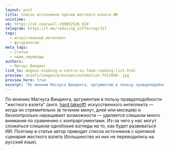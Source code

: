 ```yaml
---
layout: post
title: Список источников против жесткого взлета ИИ
unixtime: 
vk: https://vk.com/wall-199052526_610
telegram: https://t.me/reducing_suffering/317
tags:
  - искусственный_интеллект
  - футурология
meta_tags:
  - статьи
  - наши_переводы
authors:
  - Магнус Виндинг
link_to: magnus-vinding-a-contra-ai-foom-reading-list.html
preview: assets/images/previews/automation-7411686-.jpg
preview_here: true
excerpt: "По мнению Магнуса Виндинга, аргументам в пользу правдоподобности \"жесткого взлета\" (англ. hard takeoff) искусственного интеллекта — когда он стремительно (в течение минут, дней или месяцев) и бесконтрольно наращивает возможности — уделяется слишком много внимания по сравнению с контраргументами. Из-за чего у нас могут сложиться слишком однобокие взгляды на то, как будет развиваться ИИ. Поэтому в статье автор приводит список источников с критикой сценария жесткого взлета (большинство из них не переводились на русский язык)."
---
```

По мнению Магнуса Виндинга, аргументам в пользу правдоподобности "жесткого взлета" (англ. [hard takeoff](https://wiki.lesswrong.com/wiki/Hard_takeoff#Hard_takeoff)) искусственного интеллекта — когда он стремительно (в течение минут, дней или месяцев) и бесконтрольно наращивает возможности — уделяется слишком много внимания по сравнению с контраргументами. Из-за чего у нас могут сложиться слишком однобокие взгляды на то, как будет развиваться ИИ. Поэтому в статье автор приводит список источников с критикой сценария жесткого взлета (большинство из них не переводились на русский язык).
